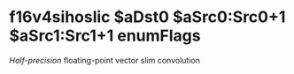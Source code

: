 # f16v4sihoslic $aDst0 $aSrc0:Src0+1 $aSrc1:Src1+1 enumFlags

*Half-precision* floating-point vector slim convolution
